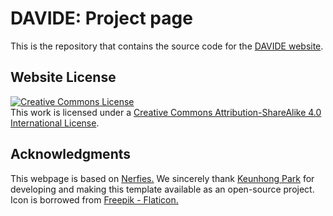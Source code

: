 # DAVIDE: Project page

This is the repository that contains the source code for the [DAVIDE website](https://germanftv.github.io/DAVIDE.github.io/).

<!-- If you find this work useful, please cite:
```
@inproceedings{torres2023parallaxicb,
    author = {Torres, German F. and Kämäräinen, Joni-Kristian},
    title = {Depth-Aware Image Compositing Model for Parallax Camera Motion Blur},
    booktitle = {Proceedings of the 22nd Scandinavian Conference on Image Analysis (SCIA)},
    month = {April},
    year = {2023}
}
``` -->

## Website License
<a rel="license" href="http://creativecommons.org/licenses/by-sa/4.0/"><img alt="Creative Commons License" style="border-width:0" src="https://i.creativecommons.org/l/by-sa/4.0/88x31.png" /></a><br />This work is licensed under a <a rel="license" href="http://creativecommons.org/licenses/by-sa/4.0/">Creative Commons Attribution-ShareAlike 4.0 International License</a>.

## Acknowledgments
This webpage is based on
<a href="https://github.com/nerfies/nerfies.github.io">Nerfies.</a>
We sincerely thank 
<a href="https://keunhong.com/">Keunhong Park</a>
for developing and making this template available as an open-source project.
Icon is borrowed from <a href="https://www.flaticon.com/free-icons/photography" target="_blank" rel="noopener">Freepik - Flaticon.</a>
